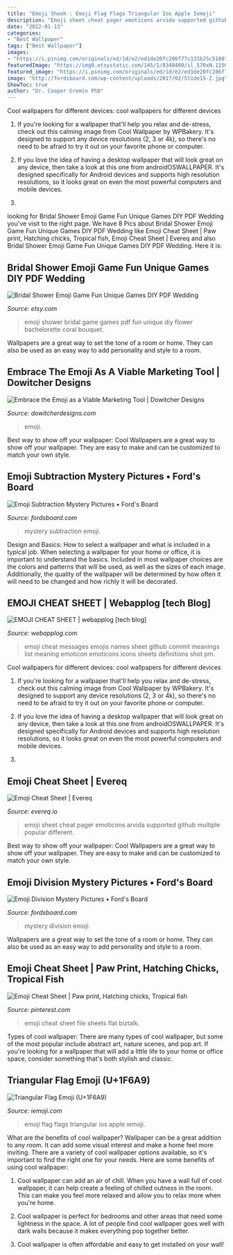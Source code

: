 ```yaml
---
title: "Emoji Sheeh : Emoji Flag Flags Triangular Ios Apple Iemoji"
description: "Emoji sheet cheat pager emoticons arvida supported github multiple popular different"
date: "2022-01-13"
categories:
- "Best Wallpaper"
tags: ["Best Wallpaper"]
images:
- "https://i.pinimg.com/originals/ed/1d/e2/ed1de20fc286f77c131b25c51801b4a7.jpg"
featuredImage: "https://img0.etsystatic.com/145/1/8348400/il_570xN.1150529768_j81s.jpg"
featured_image: "https://i.pinimg.com/originals/ed/1d/e2/ed1de20fc286f77c131b25c51801b4a7.jpg"
image: "http://fordsboard.com/wp-content/uploads/2017/02/Slide15-2.jpg"
ShowToc: true
author: "Dr. Cooper Cremin PhD"
---
```



Cool wallpapers for different devices:
cool wallpapers for different devices 

1. If you're looking for a wallpaper that'll help you relax and de-stress, check out this calming image from Cool Wallpaper by WPBakery. It's designed to support any device resolutions (2, 3 or 4k), so there's no need to be afraid to try it out on your favorite phone or computer.

2. If you love the idea of having a desktop wallpaper that will look great on any device, then take a look at this one from androidOSWALLPAPER. It's designed specifically for Android devices and supports high resolution resolutions, so it looks great on even the most powerful computers and mobile devices.

3.

	

		
looking for Bridal Shower Emoji Game Fun Unique Games DIY PDF Wedding you've visit to the right page. We have 8 Pics about Bridal Shower Emoji Game Fun Unique Games DIY PDF Wedding like Emoji Cheat Sheet | Paw print, Hatching chicks, Tropical fish, Emoji Cheat Sheet | Evereq and also Bridal Shower Emoji Game Fun Unique Games DIY PDF Wedding. Here it is:
		
    
## Bridal Shower Emoji Game Fun Unique Games DIY PDF Wedding

<img loading=lazy src="https://img0.etsystatic.com/145/1/8348400/il_570xN.1150529768_j81s.jpg" onerror="this.onerror=null;this.src='https://tse1.mm.bing.net/th?id=OIP.dYp4cTk2hMTcuKrr7Gt3wwHaJU&amp;pid=15.1';" alt="Bridal Shower Emoji Game Fun Unique Games DIY PDF Wedding">

_Source: etsy.com_

>emoji shower bridal game games pdf fun unique diy flower bachelorette coral bouquet. 

	

Wallpapers are a great way to set the tone of a room or home. They can also be used as an easy way to add personality and style to a room.

    
## Embrace The Emoji As A Viable Marketing Tool | Dowitcher Designs

<img loading=lazy src="http://www.dowitcherdesigns.com/wp-content/uploads/2016/10/e9b313c5bad0465c6ee1cb51b06e9e2d.jpg" onerror="this.onerror=null;this.src='https://tse3.mm.bing.net/th?id=OIP.64fujXXfY5xEUVEamjuNAAHaHa&amp;pid=15.1';" alt="Embrace the Emoji as a Viable Marketing Tool | Dowitcher Designs">

_Source: dowitcherdesigns.com_

>emoji. 

	

Best way to show off your wallpaper:
Cool Wallpapers are a great way to show off your wallpaper. They are easy to make and can be customized to match your own style.

    
## Emoji Subtraction Mystery Pictures • Ford&#039;s Board

<img loading=lazy src="http://fordsboard.com/wp-content/uploads/2017/02/Slide15-2.jpg" onerror="this.onerror=null;this.src='https://tse4.mm.bing.net/th?id=OIP.L4R5R_SaMgQ-8Ai5_gfK6gHaJq&amp;pid=15.1';" alt="Emoji Subtraction Mystery Pictures • Ford&#039;s Board">

_Source: fordsboard.com_

>mystery subtraction emoji. 

	

Design and Basics: How to select a wallpaper and what is included in a typical job.
When selecting a wallpaper for your home or office, it is important to understand the basics. Included in most wallpaper choices are the colors and patterns that will be used, as well as the sizes of each image. Additionally, the quality of the wallpaper will be determined by how often it will need to be changed and how richly it will be decorated.

    
## EMOJI CHEAT SHEET | Webapplog [tech Blog]

<img loading=lazy src="https://m03s6dh33i0jtc3uzfml36au-wpengine.netdna-ssl.com/wp-content/uploads/Screen-Shot-2013-11-11-at-3.43.20-PM.png" onerror="this.onerror=null;this.src='https://tse3.mm.bing.net/th?id=OIP.unoOPEXvR6AXILcVLUPIXwHaFd&amp;pid=15.1';" alt="EMOJI CHEAT SHEET | webapplog [tech blog]">

_Source: webapplog.com_

>emoji cheat messages emojis names sheet github commit meanings list meaning emoticon emoticons icons sheets definitions shot pm. 

	

Cool wallpapers for different devices:
cool wallpapers for different devices 

1. If you're looking for a wallpaper that'll help you relax and de-stress, check out this calming image from Cool Wallpaper by WPBakery. It's designed to support any device resolutions (2, 3 or 4k), so there's no need to be afraid to try it out on your favorite phone or computer.

2. If you love the idea of having a desktop wallpaper that will look great on any device, then take a look at this one from androidOSWALLPAPER. It's designed specifically for Android devices and supports high resolution resolutions, so it looks great on even the most powerful computers and mobile devices.

3.

    
## Emoji Cheat Sheet | Evereq

<img loading=lazy src="http://a1.evers.storage.evereq.com/e1c3d1d65d3a47c889113aece18f44db/thumb/thumb.jpg" onerror="this.onerror=null;this.src='https://tse2.mm.bing.net/th?id=OIP.rjJoYUqHue3hS7CQcL033gHaFj&amp;pid=15.1';" alt="Emoji Cheat Sheet | Evereq">

_Source: evereq.io_

>emoji sheet cheat pager emoticons arvida supported github multiple popular different. 

	

Best way to show off your wallpaper:
Cool Wallpapers are a great way to show off your wallpaper. They are easy to make and can be customized to match your own style.

    
## Emoji Division Mystery Pictures • Ford&#039;s Board

<img loading=lazy src="http://fordsboard.com/wp-content/uploads/2017/02/Slide6-6.jpg" onerror="this.onerror=null;this.src='https://tse4.mm.bing.net/th?id=OIP.L21uJxYJSx5KcZV55BwdJQHaJq&amp;pid=15.1';" alt="Emoji Division Mystery Pictures • Ford&#039;s Board">

_Source: fordsboard.com_

>mystery division emoji. 

	

Wallpapers are a great way to set the tone of a room or home. They can also be used as an easy way to add personality and style to a room.

    
## Emoji Cheat Sheet | Paw Print, Hatching Chicks, Tropical Fish

<img loading=lazy src="https://i.pinimg.com/originals/ed/1d/e2/ed1de20fc286f77c131b25c51801b4a7.jpg" onerror="this.onerror=null;this.src='https://tse2.mm.bing.net/th?id=OIP.7IJ3F64MWjroRace3mAHxAHaJd&amp;pid=15.1';" alt="Emoji Cheat Sheet | Paw print, Hatching chicks, Tropical fish">

_Source: pinterest.com_

>emoji cheat sheet file sheets flat biztalk. 

	

Types of cool wallpaper:
There are many types of cool wallpaper, but some of the most popular include abstract art, nature scenes, and pop art. If you're looking for a wallpaper that will add a little life to your home or office space, consider something that's both stylish and classic.

    
## Triangular Flag Emoji (U+1F6A9)

<img loading=lazy src="http://s3.amazonaws.com/pix.iemoji.com/images/emoji/apple/ios-11/256/triangular-flag.png" onerror="this.onerror=null;this.src='https://tse4.mm.bing.net/th?id=OIP.yUoMRJ0lBJISwkC1cHfhkwAAAA&amp;pid=15.1';" alt="Triangular Flag Emoji (U+1F6A9)">

_Source: iemoji.com_

>emoji flag flags triangular ios apple iemoji. 

	

What are the benefits of cool wallpaper?
Wallpaper can be a great addition to any room. It can add some visual interest and make a home feel more inviting. There are a variety of cool wallpaper options available, so it's important to find the right one for your needs. Here are some benefits of using cool wallpaper: 
1. Cool wallpaper can add an air of chill. When you have a wall full of cool wallpaper, it can help create a feeling of chilled outness in the room. This can make you feel more relaxed and allow you to relax more when you're home. 

2. Cool wallpaper is perfect for bedrooms and other areas that need some lightness in the space. A lot of people find cool wallpaper goes well with dark walls because it makes everything pop together better. 

3. Cool wallpaper is often affordable and easy to get installed on your wall!

